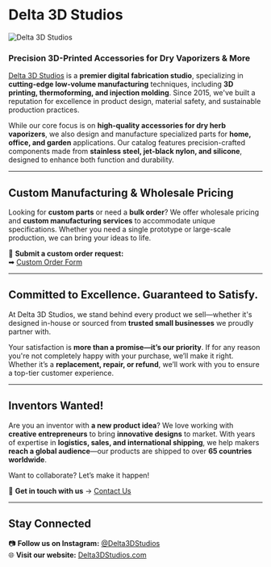 # Delta 3D Studios  

![Delta 3D Studios](https://cdn11.bigcommerce.com/s-cp2rr/images/stencil/original/image-manager/760x100-blkwht.jpg)  

### **Precision 3D-Printed Accessories for Dry Vaporizers & More**  

[Delta 3D Studios](https://delta3dstudios.com) is a **premier digital fabrication studio**, specializing in **cutting-edge low-volume manufacturing** techniques, including **3D printing, thermoforming, and injection molding**. Since 2015, we've built a reputation for excellence in product design, material safety, and sustainable production practices.  

While our core focus is on **high-quality accessories for dry herb vaporizers**, we also design and manufacture specialized parts for **home, office, and garden** applications. Our catalog features precision-crafted components made from **stainless steel, jet-black nylon, and silicone**, designed to enhance both function and durability.  

---

## **Custom Manufacturing & Wholesale Pricing**  

Looking for **custom parts** or need a **bulk order**? We offer wholesale pricing and **custom manufacturing services** to accommodate unique specifications. Whether you need a single prototype or large-scale production, we can bring your ideas to life.  

📌 **Submit a custom order request:**  
➡ [Custom Order Form](https://delta3dstudios.com/custom-order-request/)  

---

## **Committed to Excellence. Guaranteed to Satisfy.**  

At Delta 3D Studios, we stand behind every product we sell—whether it's designed in-house or sourced from **trusted small businesses** we proudly partner with.  

Your satisfaction is **more than a promise—it’s our priority**. If for any reason you're not completely happy with your purchase, we’ll make it right. Whether it’s a **replacement, repair, or refund**, we’ll work with you to ensure a top-tier customer experience.  

---

## **Inventors Wanted!**  

Are you an inventor with **a new product idea**? We love working with **creative entrepreneurs** to bring **innovative designs** to market. With years of expertise in **logistics, sales, and international shipping**, we help makers **reach a global audience**—our products are shipped to over **65 countries worldwide**.  

Want to collaborate? Let’s make it happen!  

📧 **Get in touch with us** → [Contact Us](https://delta3dstudios.com/contact-us/)  

---

## **Stay Connected**  

📷 **Follow us on Instagram:** [@Delta3DStudios](https://www.instagram.com/delta3dstudios/)  
🌐 **Visit our website:** [Delta3DStudios.com](https://delta3dstudios.com)  
